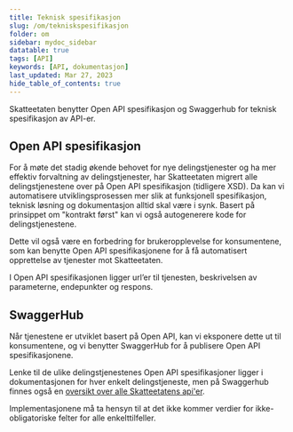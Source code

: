 ```yaml
---
title: Teknisk spesifikasjon
slug: /om/tekniskspesifikasjon
folder: om
sidebar: mydoc_sidebar
datatable: true
tags: [API]
keywords: [API, dokumentasjon]
last_updated: Mar 27, 2023
hide_table_of_contents: true
---
```

<summary>Skatteetaten benytter Open API spesifikasjon og Swaggerhub for teknisk spesifikasjon av API-er.</summary>

## Open API spesifikasjon

For å møte det stadig økende behovet for nye delingstjenester og ha mer effektiv forvaltning av delingstjenester, har Skatteetaten migrert alle delingstjenestene over på Open API spesifikasjon (tidligere XSD). Da kan vi automatisere utviklingsprosessen mer slik at funksjonell spesifikasjon, teknisk løsning og dokumentasjon alltid skal være i synk. Basert på prinsippet om "kontrakt først" kan vi også autogenerere kode for delingstjenestene.

Dette vil også være en forbedring for brukeropplevelse for konsumentene, som kan benytte Open API spesifikasjonene for å få automatisert opprettelse av tjenester mot Skatteetaten.

I Open API spesifikasjonen ligger url’er til tjenesten, beskrivelsen av parameterne, endepunkter og respons.


## SwaggerHub

Når tjenestene er utviklet basert på Open API, kan vi eksponere dette ut til konsumentene, og vi benytter SwaggerHub for å publisere Open API spesifikasjonene.

Lenke til de ulike delingstjenestenes Open API spesifikasjoner ligger i dokumentasjonen for hver enkelt delingstjeneste, men på Swaggerhub finnes også en [oversikt over alle Skatteetatens api'er](https://app.swaggerhub.com/organizations/skatteetaten).

Implementasjonene må ta hensyn til at det ikke kommer verdier for ikke-obligatoriske felter for alle enkelttilfeller.
